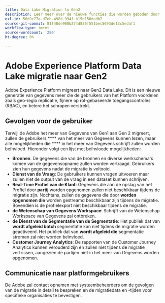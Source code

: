 ```yaml
---
title: Data Lake Migration to Gen2
description: Leer meer over de nieuwe functies die worden geboden door de migratie van het Data Lake naar Gen2 in Adobe Experience Platform.
exl-id: 56d9c77a-d7eb-498d-994f-b15d150dedb7
source-git-commit: 81f48de908b274d836f551bec5693de13c5edaf1
workflow-type: tm+mt
source-wordcount: '286'
ht-degree: 0%

---
```


# Adobe Experience Platform Data Lake migratie naar Gen2

Adobe Experience Platform migreert naar Gen2 Data Lake. Dit is een nieuwe generatie van gegevens meer die de gebruikers van het Platform voordelen zoals geo-regio replicatie, fijnere op rol-gebaseerde toegangscontroles (RBAC), en betere het schrapen verstrekt.

## Gevolgen voor de gebruiker

Terwijl de Adobe het meer van Gegevens van Gen1 aan Gen 2 migreert, zullen de gebruikers **** van het meer van Gegevens kunnen lezen, maar alle mogelijkheden die **** in het meer van Gegevens schrijft zullen worden beïnvloed. Hieronder volgt een lijst met beïnvloede mogelijkheden:

- **Bronnen**: De gegevens die van de bronnen en diverse werkschema&#39;s komen van de gegevensopname zullen worden vertraagd. Gebruikers zien hun gegevens nadat de migratie is voltooid.
- **Dienst van de Vraag**: De gebruikers kunnen vragen uitvoeren maar zullen niet de output van de vraag in een dataset kunnen schrijven.
- **Real-Time Profiel van de Klant**: Gegevens die aan de opslag van het Profiel door **partij** worden opgenomen zullen niet beschikbaar tijdens de migratie zijn. Nochtans, zullen de gegevens die door **worden opgenomen die** worden gestreamd beschikbaar zijn tijdens de migratie. Bovendien is de profielexport niet beschikbaar tijdens de migratie.
- **de Wetenschap van Gegevens Workspace**: Schrijft van de Wetenschap Workspace van Gegevens zal ontbreken.
- **de Dienst van de Segmentatie van de Segmentatie**: Het publiek dat van **wordt afgeleid batch** segmentatie kan niet tijdens de migratie worden geactiveerd. Het publiek dat van **wordt afgeleid die** segmentatie stromen zal niet worden beïnvloed.
- **Customer Journey Analytics**: De rapporten van de Customer Journey Analytics kunnen verouderd zijn en zullen niet tijdens de migratie verfrissen, aangezien de partijen niet in het meer van Gegevens worden opgenomen.

## Communicatie naar platformgebruikers

De Adobe zal contact opnemen met systeembeheerders om de gevolgen van de migratie in detail te bespreken en de migratiedata en -tijden voor specifieke organisaties te bevestigen.
